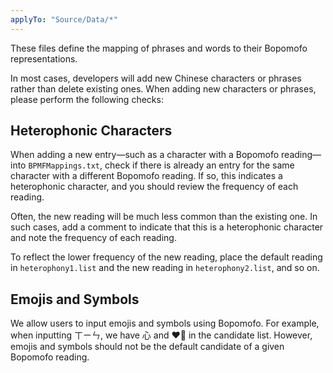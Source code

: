 ```yaml
---
applyTo: "Source/Data/*"
---
```


These files define the mapping of phrases and words to their Bopomofo representations.

In most cases, developers will add new Chinese characters or phrases rather than delete existing ones. When adding new characters or phrases, please perform the following checks:

## Heterophonic Characters

When adding a new entry—such as a character with a Bopomofo reading—into `BPMFMappings.txt`, check if there is already an entry for the same character with a different Bopomofo reading. If so, this indicates a heterophonic character, and you should review the frequency of each reading.

Often, the new reading will be much less common than the existing one. In such cases, add a comment to indicate that this is a heterophonic character and note the frequency of each reading.

To reflect the lower frequency of the new reading, place the default reading in `heterophony1.list` and the new reading in `heterophony2.list`, and so on.

## Emojis and Symbols

We allow users to input emojis and symbols using Bopomofo. For example, when inputting ㄒㄧㄣ, we have 心 and ❤️‍🔥 in the candidate list. However, emojis and symbols should not be the default candidate of a given Bopomofo reading.
